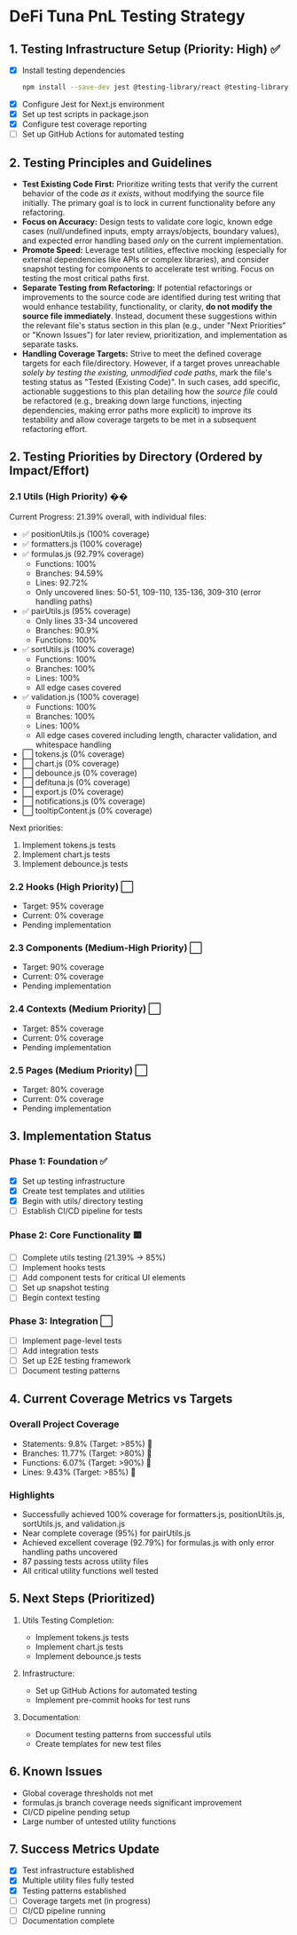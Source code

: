 # DeFi Tuna PnL Testing Strategy

## 1. Testing Infrastructure Setup (Priority: High) ✅
- [x] Install testing dependencies
  ```bash
  npm install --save-dev jest @testing-library/react @testing-library/jest-dom @testing-library/user-event jest-environment-jsdom
  ```
- [x] Configure Jest for Next.js environment
- [x] Set up test scripts in package.json
- [x] Configure test coverage reporting
- [ ] Set up GitHub Actions for automated testing

## 2. Testing Principles and Guidelines

*   **Test Existing Code First:** Prioritize writing tests that verify the current behavior of the code *as it exists*, without modifying the source file initially. The primary goal is to lock in current functionality before any refactoring.
*   **Focus on Accuracy:** Design tests to validate core logic, known edge cases (null/undefined inputs, empty arrays/objects, boundary values), and expected error handling based *only* on the current implementation.
*   **Promote Speed:** Leverage test utilities, effective mocking (especially for external dependencies like APIs or complex libraries), and consider snapshot testing for components to accelerate test writing. Focus on testing the most critical paths first.
*   **Separate Testing from Refactoring:** If potential refactorings or improvements to the source code are identified during test writing that would enhance testability, functionality, or clarity, **do not modify the source file immediately**. Instead, document these suggestions within the relevant file's status section in this plan (e.g., under "Next Priorities" or "Known Issues") for later review, prioritization, and implementation as separate tasks.
*   **Handling Coverage Targets:** Strive to meet the defined coverage targets for each file/directory. However, if a target proves unreachable *solely by testing the existing, unmodified code paths*, mark the file's testing status as "Tested (Existing Code)". In such cases, add specific, actionable suggestions to this plan detailing how the *source file* could be refactored (e.g., breaking down large functions, injecting dependencies, making error paths more explicit) to improve its testability and allow coverage targets to be met in a subsequent refactoring effort.

## 2. Testing Priorities by Directory (Ordered by Impact/Effort)

### 2.1 Utils (High Priority) ��
Current Progress: 21.39% overall, with individual files:
- ✅ positionUtils.js (100% coverage)
- ✅ formatters.js (100% coverage)
- ✅ formulas.js (92.79% coverage)
  - Functions: 100%
  - Branches: 94.59%
  - Lines: 92.72%
  - Only uncovered lines: 50-51, 109-110, 135-136, 309-310 (error handling paths)
- ✅ pairUtils.js (95% coverage)
  - Only lines 33-34 uncovered
  - Branches: 90.9%
  - Functions: 100%
- ✅ sortUtils.js (100% coverage)
  - Functions: 100%
  - Branches: 100%
  - Lines: 100%
  - All edge cases covered
- ✅ validation.js (100% coverage)
  - Functions: 100%
  - Branches: 100%
  - Lines: 100%
  - All edge cases covered including length, character validation, and whitespace handling
- ⬜ tokens.js (0% coverage)
- ⬜ chart.js (0% coverage)
- ⬜ debounce.js (0% coverage)
- ⬜ defituna.js (0% coverage)
- ⬜ export.js (0% coverage)
- ⬜ notifications.js (0% coverage)
- ⬜ tooltipContent.js (0% coverage)

Next priorities:
1. Implement tokens.js tests
2. Implement chart.js tests
3. Implement debounce.js tests

### 2.2 Hooks (High Priority) ⬜
- Target: 95% coverage
- Current: 0% coverage
- Pending implementation

### 2.3 Components (Medium-High Priority) ⬜
- Target: 90% coverage
- Current: 0% coverage
- Pending implementation

### 2.4 Contexts (Medium Priority) ⬜
- Target: 85% coverage
- Current: 0% coverage
- Pending implementation

### 2.5 Pages (Medium Priority) ⬜
- Target: 80% coverage
- Current: 0% coverage
- Pending implementation

## 3. Implementation Status

### Phase 1: Foundation ✅
- [x] Set up testing infrastructure
- [x] Create test templates and utilities
- [x] Begin with utils/ directory testing
- [ ] Establish CI/CD pipeline for tests

### Phase 2: Core Functionality 🟨
- [ ] Complete utils testing (21.39% → 85%)
- [ ] Implement hooks tests
- [ ] Add component tests for critical UI elements
- [ ] Set up snapshot testing
- [ ] Begin context testing

### Phase 3: Integration ⬜
- [ ] Implement page-level tests
- [ ] Add integration tests
- [ ] Set up E2E testing framework
- [ ] Document testing patterns

## 4. Current Coverage Metrics vs Targets

### Overall Project Coverage
- Statements: 9.8% (Target: >85%) 🔴
- Branches: 11.77% (Target: >80%) 🔴
- Functions: 6.07% (Target: >90%) 🔴
- Lines: 9.43% (Target: >85%) 🔴

### Highlights
- Successfully achieved 100% coverage for formatters.js, positionUtils.js, sortUtils.js, and validation.js
- Near complete coverage (95%) for pairUtils.js
- Achieved excellent coverage (92.79%) for formulas.js with only error handling paths uncovered
- 87 passing tests across utility files
- All critical utility functions well tested

## 5. Next Steps (Prioritized)

1. Utils Testing Completion:
   - Implement tokens.js tests
   - Implement chart.js tests
   - Implement debounce.js tests

2. Infrastructure:
   - Set up GitHub Actions for automated testing
   - Implement pre-commit hooks for test runs

3. Documentation:
   - Document testing patterns from successful utils
   - Create templates for new test files

## 6. Known Issues

- Global coverage thresholds not met
- formulas.js branch coverage needs significant improvement
- CI/CD pipeline pending setup
- Large number of untested utility functions

## 7. Success Metrics Update

- [x] Test infrastructure established
- [x] Multiple utility files fully tested
- [x] Testing patterns established
- [ ] Coverage targets met (in progress)
- [ ] CI/CD pipeline running
- [ ] Documentation complete 